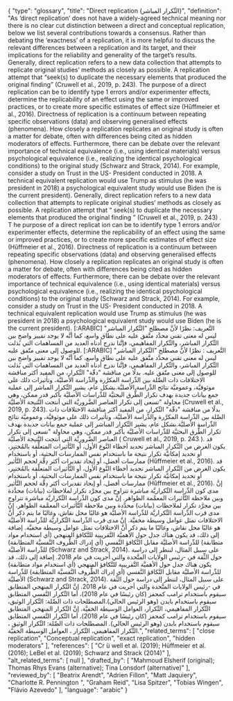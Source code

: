 {
    "type": "glossary",
    "title": "Direct replication (التِّكرار المباشر)",
    "definition": "As ‘direct replication’ does not have a widely-agreed technical meaning nor there is no clear cut distinction between a direct and conceptual replication, below we list several contributions towards a consensus. Rather than debating the ‘exactness’ of a replication, it is more helpful to discuss the relevant differences between a replication and its target, and their implications for the reliability and generality of the target’s results. Generally, direct replication refers to a new data collection that attempts to replicate original studies’ methods as closely as possible. A replication attempt that “seek(s) to duplicate the necessary elements that produced the original finding” (Cruwell et al., 2019, p. 243). The purpose of a direct replication can be to identify type 1 errors and/or experimenter effects, determine the replicability of an effect using the same or improved practices, or to create more specific estimates of effect size (Hűffmeier et al., 2016). Directness of replication is a continuum between repeating specific observations (data) and observing generalised effects (phenomena). How closely a replication replicates an original study is often a matter for debate, often with differences being cited as hidden moderators of effects. Furthermore, there can be debate over the relevant importance of technical equivalence (i.e., using identical materials) versus psychological equivalence (i.e., realizing the identical psychological conditions) to the original study (Schwarz and Strack, 2014). For example, consider a study on Trust in the US- President conducted in 2018. A technical equivalent replication would use Trump as stimulus (he was president in 2018) a psychological equivalent study would use Biden (he is the current president). Generally, direct replication refers to a new data collection that attempts to replicate original studies’ methods as closely as possible. A replication attempt that “ seek(s) to duplicate the necessary elements that produced the original finding ” (Cruwell et al., 2019, p. 243) . T he purpose of a direct replicat ion can be to identify type 1 errors and/or experimenter effects, determine the replicability of an effect using the same or improved practices, or to create more specific estimates of effect size (Hűffmeier et al., 2016). Directness of replication is a continuum between repeating specific observations (data) and observing generalised effects (phenomena). How closely a replication replicates an original study is often a matter for debate, often with differences being cited as hidden moderators of effects. Furthermore, there can be debate over the relevant importance of technical equivalence (i.e., using identical materials) versus psychological equivalence (i.e., realizing the identical psychological conditions) to the original study (Schwarz and Strack, 2014). For example, consider a study on Trust in the US- President conducted in 2018. A technical equivalent replication would use Trump as stimulus (he was president in 2018) a psychological equivalent study would use Biden (he is the current president). [:ARABIC] التَّعريف: نظرًا لأنَّ مصطلح \"التِّكرار المباشر\" ليس له معنى تقني محدَّد متَّفق عليه على نطاق واسع، كما أنَّه لا يوجد تمييز واضح بين التِّكرار المباشر، والتِّكرار المفاهيمي، فإنَّنا ندرج أدناه العديد من المساهمات التي بُذلت للوصول إلى معنى متّفق عليه. [:ARABIC] التَّعريف : نظرًا لأنَّ مصطلح \"التِّكرار المباشر\" ليس له معنى تقني محدَّد متَّفق عليه على نطاق واسع، كما أنَّه لا يوجد تمييز واضح بين التِّكرار المباشر، والتِّكرار المفاهيمي، فإنَّنا ندرج أدناه العديد من المساهمات التي بُذلت للوصول إلى معنى متّفق عليه. بدلًا من مناقشة \"دقّة\" التِّكرار، من المفيد أكثر مناقشة الاختلافات ذات الصِّلة بين الدِّراسة المكرَّرة والدِّراسة الأصليَّة، وتأثيرات ذلك على موثوقيَّة، وعموميَّة نتائج الدِّراسة الأصليَّة.بشكل عام، يشير التِّكرار المباشر إلى عملية جمع بيانات جديدة بهدف تكرار الطُّرق البحثيَّة للدِّراسات الأصليَّة بأكبر قدر ممكن، وهي محاولة \"تسعى إلى تكرار العناصر الضَّروريَّة التي أنتجت النَّتيجة الأصليَّة (Cruwell et al., 2019, p. 243). بدلًا من مناقشة \"دقّة\" التِّكرار، من المفيد أكثر مناقشة الاختلافات ذات الصِّلة بين الدِّراسة المكرَّرة والدِّراسة الأصليَّة، وتأثيرات ذلك على موثوقيَّة، وعموميَّة نتائج الدِّراسة الأصليَّة.بشكل عام، يشير التِّكرار المباشر إلى عملية جمع بيانات جديدة بهدف تكرار الطُّرق البحثيَّة للدِّراسات الأصليَّة بأكبر قدر ممكن، وهي محاولة \"تسعى إلى تكرار العناصر الضَّروريَّة التي أنتجت النَّتيجة الأصليَّة (  Cruwell et al., 2019, p. 243 ). قد يكون الغرض من التِّكرار المباشر تحديد أخطاء النَّوع الأول، أو التَّأثيرات المتعلِّقة بالمُختبِر، أو تحديد إمكانيَّة تكرار نتيجة ما باستخدام نفس الممارسات البحثية، أو باستخدام ممارسات أفضل، أو إيجاد تقديرات أكثر دِقَّة لحجم التَّأثير (Hűffmeier et al., 2016). قد يكون الغرض من التِّكرار المباشر تحديد أخطاء النَّوع الأول، أو التَّأثيرات المتعلِّقة بالمُختبِر، أو تحديد إمكانيَّة تكرار نتيجة ما باستخدام نفس الممارسات البحثية، أو باستخدام ممارسات أفضل، أو إيجاد تقديرات أكثر دِقَّة لحجم التَّأثير (Hűffmeier et al., 2016). إنَّ مدى كون الدِّراسة التِّكراريَّة مباشرة تتراوح بين مجرَّد تكرار لملاحظات (بيانات) محدَّدة وبين ملاحظة التَّأثيرات المعمَّمة الظواهر. إنَّ مدى كون الدِّراسة التِّكراريَّة مباشرة تتراوح بين مجرَّد تكرار لملاحظات (بيانات) محدَّدة وبين ملاحظة التَّأثيرات المعمَّمة الظواهر. إنَّ مدى قرب الدِّراسة التِّكراريَّة للدِّراسة الأصليَّة هو غالبًا محل نقاش، وغالبًا ما يتم ذكر أنَّ الاختلافات تمثل عوامل وسيطة مخفيَّة. إنَّ مدى قرب الدِّراسة التِّكراريَّة للدِّراسة الأصليَّة هو غالبًا محل نقاش، وغالبًا ما يتم ذكر أنَّ الاختلافات تمثل عوامل وسيطة مخفيَّة. إضافة إلى ذلك، قد يكون هناك جدل حول الأهميَّة التَّقريبية للتَّكافؤ المنهجي (أي استخدام مواد متطابقة) للدِّراسة الأصليَّة مقابل التَّكافؤ النَّفسي (أي إدراك الظُّروف النَّفسيَّة المتطابقة) للدِّراسة الأصليَّة (Schwarz and Strack, 2014). على سبيل المثال، لننظر إلى دراسة حول الثِّقة في -رئيس الولايات المتَّحدة والتي أجريت في عام 2018. إضافة إلى ذلك، قد يكون هناك جدل حول الأهميَّة التَّقريبية للتَّكافؤ المنهجي (أي استخدام مواد متطابقة) للدِّراسة الأصليَّة مقابل التَّكافؤ النَّفسي (أي إدراك الظُّروف النَّفسيَّة المتطابقة) للدِّراسة الأصليَّة (Schwarz and Strack, 2014). على سبيل المثال، لننظر إلى دراسة حول الثِّقة في -رئيس الولايات المتَّحدة والتي أجريت في عام 2018. إنَّ التِّكرار المنهجي المتطابق سيقوم باستخدام ترامب كمحفز (كان رئيسًا في عام 2018)، أما التِّكرار النَّفسي المتطابق سيقوم باستخدام بايدن (وهو الرئيس الحالي).المصطلحات ذات الصِّلة: التِّكرار الوثيق، التِّكرار المفاهيمي، التِّكرار، العوامل الوسيطة الخفيَّة. إنَّ التِّكرار المنهجي المتطابق سيقوم باستخدام ترامب كمحفز (كان رئيسًا في عام 2018)، أما التِّكرار النَّفسي المتطابق سيقوم باستخدام بايدن (وهو الرئيس الحالي).  المصطلحات ذات الصِّلة:  التِّكرار الوثيق ، التِّكرار المفاهيمي، التِّكرار ، العوامل الوسيطة الخفيَّة.",
    "related_terms": [
        "close replication",
        "Conceptual replication",
        "exact replication",
        "hidden moderators"
    ],
    "references": [
        "Cr ü well et al. (2019); Hüffmeier et al. (2016); LeBel et al. (2019); Schwarz and Strack (2014)"
    ],
    "alt_related_terms": [
        null
    ],
    "drafted_by": [
        "Mahmoud Elsherif (original); Thomas Rhys Evans (alternative); Tina Lonsdorf (alternative)"
    ],
    "reviewed_by": [
        "Beatrix Arendt",
        "Adrien Fillon",
        "Matt Jaquiery",
        "Charlotte R. Pennington ",
        "Graham Reid",
        "Lisa Spitzer",
        "Tobias Wingen",
        "Flávio Azevedo"
    ],
    "language": "arabic"
}
